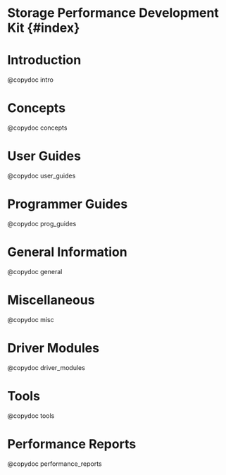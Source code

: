 # Storage Performance Development Kit {#index}

# Introduction

@copydoc intro

# Concepts

@copydoc concepts

# User Guides

@copydoc user_guides

# Programmer Guides

@copydoc prog_guides

# General Information

@copydoc general

# Miscellaneous

@copydoc misc

# Driver Modules

@copydoc driver_modules

# Tools

@copydoc tools

# Performance Reports

@copydoc performance_reports
